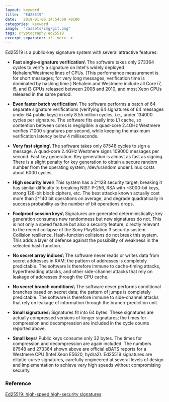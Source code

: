 ```yaml
---
layout: keyword
title:  "Ed25519"
date:   2019-01-06 14:54:00 +0100
categories: keyword
image:  "/assets/img/git.png"
tags: cryptography ed25519
excerpt_separator: <!--more-->
---
```


Ed25519 is a public-key signature system with several attractive features:
<!--more-->

* __Fast single-signature verification__\\
The software takes only 273364 cycles to verify a signature on Intel's widely deployed Nehalem/Westmere lines of CPUs. (This performance measurement is for short messages; for very long messages, verification time is dominated by hashing time.) Nehalem and Westmere include all Core i7, i5, and i3 CPUs released between 2008 and 2010, and most Xeon CPUs released in the same period.

* __Even faster batch verification__\\
The software performs a batch of 64 separate signature verifications (verifying 64 signatures of 64 messages under 64 public keys) in only 8.55 million cycles, i.e., under 134000 cycles per signature. The software fits easily into L1 cache, so contention between cores is negligible: a quad-core 2.4GHz Westmere verifies 71000 signatures per second, while keeping the maximum verification latency below 4 milliseconds.

* __Very fast signing__\\
The software takes only 87548 cycles to sign a message. A quad-core 2.4GHz Westmere signs 109000 messages per second.
Fast key generation. Key generation is almost as fast as signing. There is a slight penalty for key generation to obtain a secure random number from the operating system; /dev/urandom under Linux costs about 6000 cycles.

* __High security level__\\
This system has a 2^128 security target; breaking it has similar difficulty to breaking NIST P-256, RSA with ~3000-bit keys, strong 128-bit block ciphers, etc. The best attacks known actually cost more than 2^140 bit operations on average, and degrade quadratically in success probability as the number of bit operations drops.

* __Foolproof session keys__\\
Signatures are generated deterministically; key generation consumes new randomness but new signatures do not. This is not only a speed feature but also a security feature, directly relevant to the recent collapse of the Sony PlayStation 3 security system.
Collision resilience. Hash-function collisions do not break this system. This adds a layer of defense against the possibility of weakness in the selected hash function.

* __No secret array indices__\\
The software never reads or writes data from secret addresses in RAM; the pattern of addresses is completely predictable. The software is therefore immune to cache-timing attacks, hyperthreading attacks, and other side-channel attacks that rely on leakage of addresses through the CPU cache.

* __No secret branch conditions__\\
The software never performs conditional branches based on secret data; the pattern of jumps is completely predictable. The software is therefore immune to side-channel attacks that rely on leakage of information through the branch-prediction unit.

* __Small signatures__\\
Signatures fit into 64 bytes. These signatures are actually compressed versions of longer signatures; the times for compression and decompression are included in the cycle counts reported above.

* __Small keys__\\
Public keys consume only 32 bytes. The times for compression and decompression are again included.
The numbers 87548 and 273364 shown above are official eBATS reports for a Westmere CPU (Intel Xeon E5620, hydra2).
Ed25519 signatures are elliptic-curve signatures, carefully engineered at several levels of design and implementation to achieve very high speeds without compromising security.

### Reference
[Ed25519: high-speed high-security signatures](https://ed25519.cr.yp.to/)